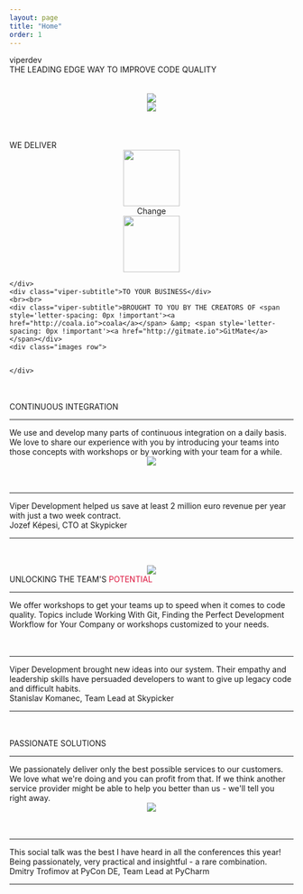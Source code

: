 ```yaml
---
layout: page
title: "Home"
order: 1
---
```


<section id="test1">
  <div class="container">
   <div >
    <div class="title">viperdev</div>
    <div class="viper-subtitle">THE LEADING EDGE WAY TO IMPROVE CODE QUALITY</div>
    <div class="images row">
      <div class="col-md-12">
        <center> <br><br>
          <div class="col-md-6">
            <img class="responsive-img"  src="../assets/images/1c.jpg">
          </div>
          <div class="col-md-6">
            <img class="responsive-img"  src="../assets/images/2c.jpg">
          </div>
        </div>
      </div>
    </div>
  </div>
  <br><br>
  <section>
  </section>
</section>
<section id="test2">
  <div class="container">
   <div >
     <br>
     <div class="viper-subtitle">WE DELIVER</div>
     <div class="row change-row">
      <center>
        <div class="col-md-4"><img height="100" src="../assets/images/13.jpg"></div>
        <div class="col-md-4 dive-title change-dive">Change</div>
        <div class="col-md-4"><img height="100" src="../assets/images/13.jpg"></div>
      </center>

    </div>
    <div class="viper-subtitle">TO YOUR BUSINESS</div>
    <br><br>
    <div class="viper-subtitle">BROUGHT TO YOU BY THE CREATORS OF <span style='letter-spacing: 0px !important'><a href="http://coala.io">coala</a></span> &amp; <span style='letter-spacing: 0px !important'><a href="http://gitmate.io">GitMate</a></span></div>
    <div class="images row">


    </div>
  </div>
</div>
<br><br>
<section>
  <div class="container">
    <div class="row service-row">
      <div class="col-md-6 col-xs-12">
        <div class="service-title">CONTINUOUS <span class="workshops">INTEGRATION</span></div>
        <hr class="sepr">
        <div class="service-desc"> We use and develop many parts of continuous integration on a daily basis. We love to share our experience with you by introducing your teams into those concepts with workshops or by working with your team for a while. </div>
      </div>
      <div class="col-md-6 col-xs-12"><center>
        <img class="img-responsive" src="../assets/images/os2.png">
      </center>
    </div>
  </div>
  <br><br>
<hr class="mid-sepr">
  <div class="" href="#one!">
     <div class="quotation">
    Viper Development helped us save at least 2 million euro revenue per year with just a two week contract.
  </div>

  <div class="author-quote">Jozef Képesi, CTO at Skypicker</div>
</div>

<hr class="mid-sepr"><br><br>
<div class="row service-row">
  <div class="col-md-6 col-xs-12">
    <center>
      <img class="img-responsive" src="../assets/images/4c.jpg">
    </center>
  </div>
  <div class="col-md-6 col-xs-12">
    <div class="service-title">UNLOCKING THE TEAM'S <span class="add" style="color:crimson!important">POTENTIAL</span></div>
    <hr class="sepr">
   <div class="service-desc">We offer workshops to get your teams up to speed when it comes to code quality. Topics include Working With Git, Finding the Perfect Development Workflow for Your Company or workshops customized to your needs. </div>
 </div>
</div>
<br><br>
 <hr class="mid-sepr">
<div class="" href="#two!">
  <div class="quotation">
   Viper Development brought new ideas into our system. Their empathy and leadership skills have persuaded developers to want to give up legacy code and difficult habits.
 </div>
 <div class="author-quote">Stanislav Komanec, Team Lead at Skypicker</div>
</div>
<hr class="mid-sepr"><br><br>
<div class="row service-row">
  <div class="col-md-6 col-xs-12">
    <div class="service-title">PASSIONATE <span class="add">SOLUTIONS</span></div>
    <hr class="sepr">
    <div class="service-desc"> We passionately deliver only the best possible services to our customers. We love what we're doing and you can profit from that. If we think another service provider might be able to help you better than us - we'll tell you right away.</div>
  </div>
  <div class="col-md-6 col-xs-12">
    <center>
      <img class="img-responsive" src="../assets/images/super.jpg">
    </center>
  </div>
</div>
<br><br>
<hr class="mid-sepr">
<div class="" href="#three!">
  <div class="quotation">
   This social talk was the best I have heard in all the conferences this year! Being passionately, very practical and insightful - a rare combination.
 </div>
 <div class="author-quote">Dmitry Trofimov at PyCon DE, Team Lead at PyCharm</div>
</div>
<hr class="mid-sepr"><br><br>
</div>
</section>
</section>
</section>
